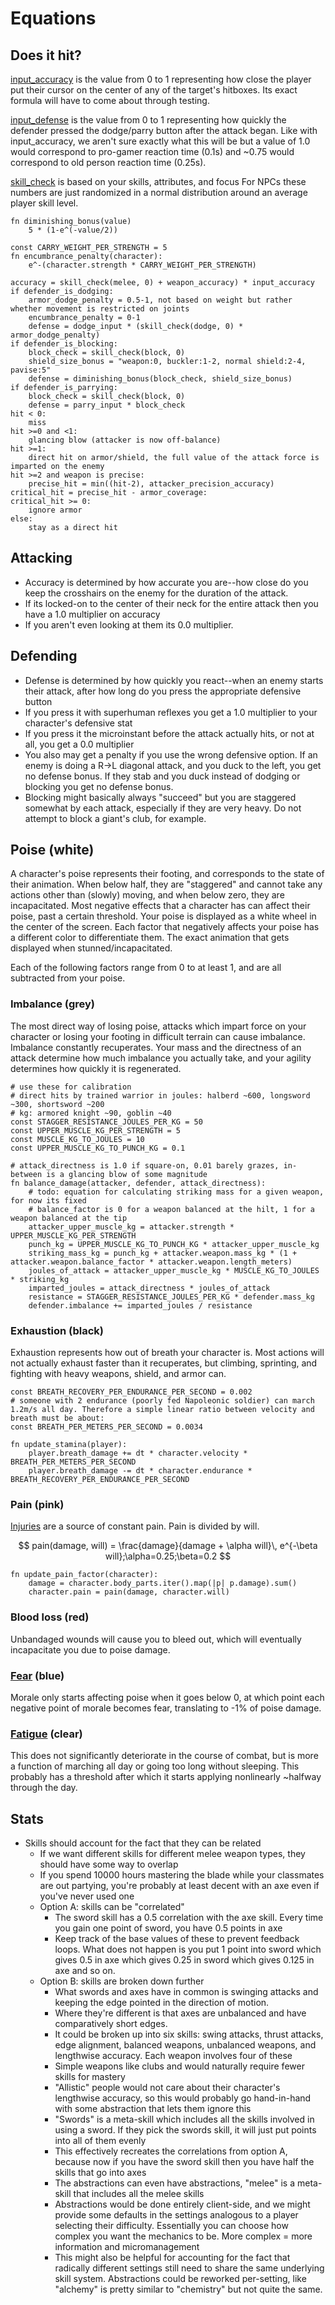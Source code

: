 # Equations
## Does it hit?
[input_accuracy](Controls) is the value from 0 to 1 representing how close the player put their cursor on the center of any of the target's hitboxes. Its exact formula will have to come about through testing. 

[input_defense](Controls) is the value from 0 to 1 representing how quickly the defender pressed the dodge/parry button after the attack began. Like with input_accuracy, we aren't sure exactly what this will be but a value of 1.0 would correspond to pro-gamer reaction time (0.1s) and ~0.75 would correspond to old person reaction time (0.25s).

[skill_check](Stats) is based on your skills, attributes, and focus
For NPCs these numbers are just randomized in a normal distribution around an average player skill level.
```
fn diminishing_bonus(value)
	5 * (1-e^(-value/2))

const CARRY_WEIGHT_PER_STRENGTH = 5
fn encumbrance_penalty(character):
	e^-(character.strength * CARRY_WEIGHT_PER_STRENGTH)

accuracy = skill_check(melee, 0) + weapon_accuracy) * input_accuracy
if defender_is_dodging:
	armor_dodge_penalty = 0.5-1, not based on weight but rather whether movement is restricted on joints
	encumbrance_penalty = 0-1
	defense = dodge_input * (skill_check(dodge, 0) * armor_dodge_penalty)
if defender_is_blocking:
	block_check = skill_check(block, 0)
	shield_size_bonus = "weapon:0, buckler:1-2, normal shield:2-4, pavise:5"
	defense = diminishing_bonus(block_check, shield_size_bonus)
if defender_is_parrying:
	block_check = skill_check(block, 0)
	defense = parry_input * block_check
hit < 0:
    miss
hit >=0 and <1:
	glancing blow (attacker is now off-balance)
hit >=1:
	direct hit on armor/shield, the full value of the attack force is imparted on the enemy
hit >=2 and weapon is precise:
	precise_hit = min((hit-2), attacker_precision_accuracy)
critical_hit = precise_hit - armor_coverage:
critical_hit >= 0:
	ignore armor
else:
	stay as a direct hit
```
## Attacking
* Accuracy is determined by how accurate you are--how close do you keep the crosshairs on the enemy for the duration of the attack.
* If its locked-on to the center of their neck for the entire attack then you have a 1.0 multiplier on accuracy
* If you aren't even looking at them its 0.0 multiplier.
## Defending
* Defense is determined by how quickly you react--when an enemy starts their attack, after how long do you press the appropriate defensive button
* If you press it with superhuman reflexes you get a 1.0 multiplier to your character's defensive stat
* If you press it the microinstant before the attack actually hits, or not at all, you get a 0.0 multiplier
* You also may get a penalty if you use the wrong defensive option. If an enemy is doing a R->L diagonal attack, and you duck to the left, you get no defense bonus. If they stab and you duck instead of dodging or blocking you get no defense bonus.
* Blocking might basically always "succeed" but you are staggered somewhat by each attack, especially if they are very heavy. Do not attempt to block a giant's club, for example.
## Poise (white)
A character's poise represents their footing, and corresponds to the state of their animation. When below half, they are "staggered" and cannot take any actions other than (slowly) moving, and when below zero, they are incapacitated. Most negative effects that a character has can affect their poise, past a certain threshold. Your poise is displayed as a white wheel in the center of the screen. Each factor that negatively affects your poise has a different color to differentiate them. The exact animation that gets displayed when stunned/incapacitated.

Each of the following factors range from 0 to at least 1, and are all subtracted from your poise.
### Imbalance (grey)
The most direct way of losing poise, attacks which impart force on your character or losing your footing in difficult terrain can cause imbalance. Imbalance constantly recuperates. Your mass and the directness of an attack determine how much imbalance you actually take, and your agility determines how quickly it is regenerated.
```
# use these for calibration
# direct hits by trained warrior in joules: halberd ~600, longsword ~300, shortsword ~200
# kg: armored knight ~90, goblin ~40
const STAGGER_RESISTANCE_JOULES_PER_KG = 50
const UPPER_MUSCLE_KG_PER_STRENGTH = 5
const MUSCLE_KG_TO_JOULES = 10
const UPPER_MUSCLE_KG_TO_PUNCH_KG = 0.1

# attack_directness is 1.0 if square-on, 0.01 barely grazes, in-between is a glancing blow of some magnitude
fn balance_damage(attacker, defender, attack_directness):
	# todo: equation for calculating striking mass for a given weapon, for now its fixed
	# balance_factor is 0 for a weapon balanced at the hilt, 1 for a weapon balanced at the tip
	attacker_upper_muscle_kg = attacker.strength * UPPER_MUSCLE_KG_PER_STRENGTH
	punch_kg = UPPER_MUSCLE_KG_TO_PUNCH_KG * attacker_upper_muscle_kg
	striking_mass_kg = punch_kg + attacker.weapon.mass_kg * (1 + attacker.weapon.balance_factor * attacker.weapon.length_meters)
	joules_of_attack = attacker_upper_muscle_kg * MUSCLE_KG_TO_JOULES * striking_kg
	imparted_joules = attack_directness * joules_of_attack
	resistance = STAGGER_RESISTANCE_JOULES_PER_KG * defender.mass_kg
	defender.imbalance += imparted_joules / resistance
```
### Exhaustion (black)
Exhaustion represents how out of breath your character is. Most actions will not actually exhaust faster than it recuperates, but climbing, sprinting, and fighting with heavy weapons, shield, and armor can.
```
const BREATH_RECOVERY_PER_ENDURANCE_PER_SECOND = 0.002
# someone with 2 endurance (poorly fed Napoleonic soldier) can march 1.2m/s all day. Therefore a simple linear ratio between velocity and breath must be about:
const BREATH_PER_METERS_PER_SECOND = 0.0034
 
fn update_stamina(player):
	player.breath_damage += dt * character.velocity * BREATH_PER_METERS_PER_SECOND
	player.breath_damage -= dt * character.endurance * BREATH_RECOVERY_PER_ENDURANCE_PER_SECOND 
```
### Pain (pink)
[Injuries](Health) are a source of constant pain. Pain is divided by will. 

$$
pain(damage, will) = \frac{damage}{damage + \alpha will}\, e^{-\beta will};\alpha=0.25;\beta=0.2
$$

```
fn update_pain_factor(character):
	damage = character.body_parts.iter().map(|p| p.damage).sum()
	character.pain = pain(damage, character.will)
```
### Blood loss (red)
Unbandaged wounds will cause you to bleed out, which will eventually incapacitate you due to poise damage.
### [Fear](Morale) (blue)
Morale only starts affecting poise when it goes below 0, at which point each negative point of morale becomes fear, translating to -1% of poise damage.
### [Fatigue](Energy) (clear)
This does not significantly deteriorate in the course of combat, but is more a function of marching all day or going too long without sleeping. This probably has a threshold after which it starts applying nonlinearly ~halfway through the day.
## Stats



* Skills should account for the fact that they can be related
	* If we want different skills for different melee weapon types, they should have some way to overlap
	* If you spend 10000 hours mastering the blade while your classmates are out partying, you're probably at least decent with an axe even if you've never used one
	* Option A: skills can be "correlated"
		* The sword skill has a 0.5 correlation with the axe skill. Every time you gain one point of sword, you have 0.5 points in axe
		* Keep track of the base values of these to prevent feedback loops. What does not happen is you put 1 point into sword which gives 0.5 in axe which gives 0.25 in sword which gives 0.125 in axe and so on.
	* Option B: skills are broken down further
		* What swords and axes have in common is swinging attacks and keeping the edge pointed in the direction of motion. 
		* Where they're different is that axes are unbalanced and have comparatively short edges.
		* It could be broken up into six skills: swing attacks, thrust attacks, edge alignment, balanced weapons, unbalanced weapons, and lengthwise accuracy. Each weapon involves four of these
		* Simple weapons like clubs and would naturally require fewer skills for mastery
		* "Allistic" people would not care about their character's lengthwise accuracy, so this would probably go hand-in-hand with some abstraction that lets them ignore this
		* "Swords" is a meta-skill which includes all the skills involved in using a sword. If they pick the swords skill, it will just put points into all of them evenly
		* This effectively recreates the correlations from option A, because now if you have the sword skill then you have half the skills that go into axes
		* The abstractions can even have abstractions, "melee" is a meta-skill that includes all the melee skills
		* Abstractions would be done entirely client-side, and we might provide some defaults in the settings analogous to a player selecting their difficulty. Essentially you can choose how complex you want the mechanics to be. More complex = more information and micromanagement
		* This might also be helpful for accounting for the fact that radically different settings still need to share the same underlying skill system. Abstractions could be reworked per-setting, like "alchemy" is pretty similar to "chemistry" but not quite the same.